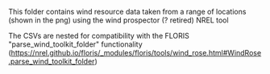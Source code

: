 This folder contains wind resource data taken from a range of locations (shown in the png) using the wind prospector (? retired) NREL tool

The CSVs are nested for compatibility with the FLORIS "parse_wind_toolkit_folder" functionality (https://nrel.github.io/floris/_modules/floris/tools/wind_rose.html#WindRose.parse_wind_toolkit_folder)
